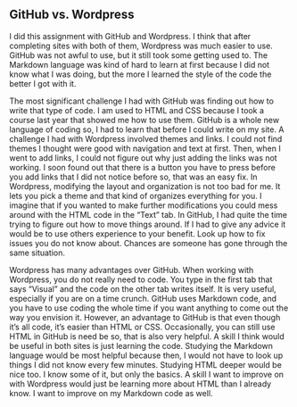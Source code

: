 ## GitHub vs. Wordpress

  I did this assignment with GitHub and Wordpress. I think that after completing sites with both of them, Wordpress was much easier to use. GitHub was not awful to use, but it still took some getting used to. The Markdown language was kind of hard to learn at first because I did not know what I was doing, but the more I learned the style of the code the better I got with it.

  The most significant challenge I had with GitHub was finding out how to write that type of code. I am used to HTML and CSS because I took a course last year that showed me how to use them. GitHub is a whole new language of coding so, I had to learn that before I could write on my site. A challenge I had with Wordpress involved themes and links. I could not find themes I thought were good with navigation and text at first. Then, when I went to add links, I could not figure out why just adding the links was not working. I soon found out that there is a button you have to press before you add links that I did not notice before so, that was an easy fix. In Wordpress, modifying the layout and organization is not too bad for me. It lets you pick a theme and that kind of organizes everything for you. I imagine that if you wanted to make further modifications you could mess around with the HTML code in the “Text” tab. In GitHub, I had quite the time trying to figure out how to move things around. If I had to give any advice it would be to use others experience to your benefit. Look up how to fix issues you do not know about. Chances are someone has gone through the same situation. 
	
  Wordpress has many advantages over GitHub. When working with Wordpress, you do not really need to code. You type in the first tab that says “Visual” and the code on the other tab writes itself. It is very useful, especially if you are on a time crunch. GitHub uses Markdown code, and you have to use coding the whole time if you want anything to come out the way you envision it. However, an advantage to GitHub is that even though it’s all code, it’s easier than HTML or CSS. Occasionally, you can still use HTML in GitHub is need be so, that is also very helpful.
A skill I think would be useful in both sites is just learning the code. Studying the Markdown language would be most helpful because then, I would not have to look up things I did not know every few minutes. Studying HTML deeper would be nice too. I know some of it, but only the basics. A skill I want to improve on with Wordpress would just be learning more about HTML than I already know. I want to improve on my Markdown code as well. 
